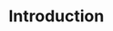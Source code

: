 <!-- TITLE: Seed generation and storage -->
<!-- SUBTITLE: The key to your wallet and IOTA balance! -->

# Introduction